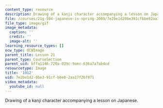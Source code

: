 ```yaml
---
content_type: resource
description: Drawing of a kanji character accompanying a lesson on Japanese.
file: /courses/21g-504-japanese-iv-spring-2009/7e2be1d20be391cfbbe02aa17f26f971_1912.gif
file_type: image/gif
image_metadata:
  caption: ''
  credit: ''
  image-alt: ''
learning_resource_types: []
ocw_type: OCWImage
parent_title: Lesson 21
parent_type: CourseSection
parent_uid: bffa1146-720a-039c-9aec-636a7a7ab4cd
resourcetype: Image
title: '1912'
uid: 7e2be1d2-0be3-91cf-bbe0-2aa17f26f971
video_metadata:
  youtube_id: null
---
```

Drawing of a kanji character accompanying a lesson on Japanese.